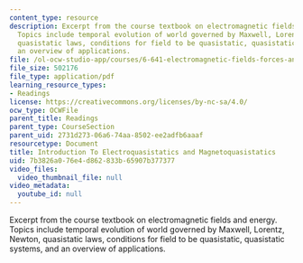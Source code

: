 ```yaml
---
content_type: resource
description: Excerpt from the course textbook on electromagnetic fields and energy.
  Topics include temporal evolution of world governed by Maxwell, Lorentz, Newton,
  quasistatic laws, conditions for field to be quasistatic, quasistatic systems, and
  an overview of applications.
file: /ol-ocw-studio-app/courses/6-641-electromagnetic-fields-forces-and-motion-spring-2005/7b3826a076e4d862833b65907b377377_03.pdf
file_size: 502176
file_type: application/pdf
learning_resource_types:
- Readings
license: https://creativecommons.org/licenses/by-nc-sa/4.0/
ocw_type: OCWFile
parent_title: Readings
parent_type: CourseSection
parent_uid: 2731d273-06a6-74aa-8502-ee2adfb6aaaf
resourcetype: Document
title: Introduction To Electroquasistatics and Magnetoquasistatics
uid: 7b3826a0-76e4-d862-833b-65907b377377
video_files:
  video_thumbnail_file: null
video_metadata:
  youtube_id: null
---
```

Excerpt from the course textbook on electromagnetic fields and energy. Topics include temporal evolution of world governed by Maxwell, Lorentz, Newton, quasistatic laws, conditions for field to be quasistatic, quasistatic systems, and an overview of applications.